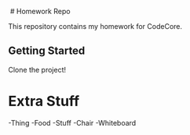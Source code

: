  # Homework Repo

This repository contains my homework for CodeCore.

## Getting Started

Clone the project!

#   Extra Stuff

-Thing
-Food
-Stuff
-Chair
-Whiteboard
